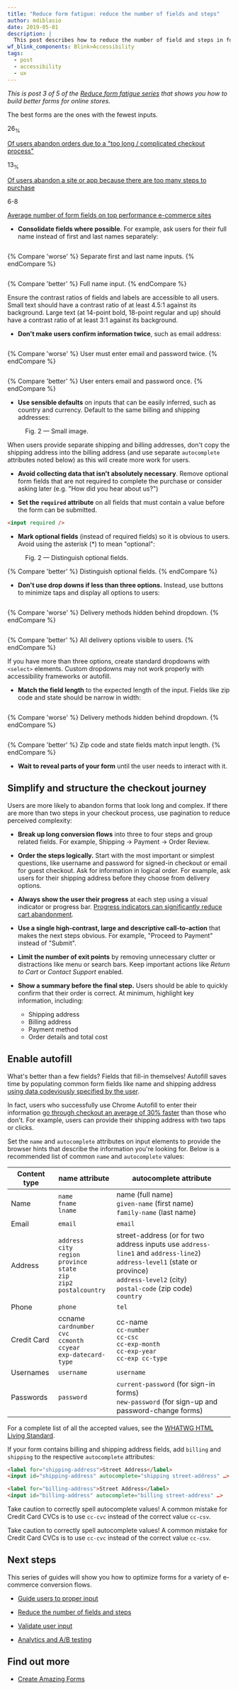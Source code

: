 ```yaml
---
title: "Reduce form fatigue: reduce the number of fields and steps"
author: mdiblasio
date: 2019-05-01
description: |
  This post describes how to reduce the number of field and steps in forms.
wf_blink_components: Blink>Accessibility
tags:
  - post
  - accessibility
  - ux
---
```


<!-- TODO (): update tags -->

_This is post 3 of 5 of the [Reduce form fatigue series](../form-fatigue) that
shows you how to build better forms for online stores._

<!-- TODO (robdodson): is there a format we should use for this line that opens each article?  -->

<!-- TODO (dutton): is there a format we should use for this line that opens each article?  -->

The best forms are the ones with the fewest inputs. 


<div class="w-stats">
  <div class="w-stat">
    <p class="w-stat__figure">26<sub class="w-stat__sub">%</sub></p>
    <p class="w-stat__desc"><a href="https://baymard.com/lists/cart-abandonment-rate">Of users abandon orders
due to a "too long / complicated checkout process"</a></p>
  </div>
  <div class="w-stat">
    <p class="w-stat__figure">13<sub class="w-stat__sub">%</sub></p>
    <p class="w-stat__desc"><a href="https://baymard.com/lists/cart-abandonment-rate">Of users abandon a site or
app because there are too many steps to purchase</a></p>
  </div>
  <div class="w-stat">
    <p class="w-stat__figure">6-8</p>
    <p class="w-stat__desc"><a href="https://baymard.com/blog/checkout-flow-average-form-fields">Average number of form fields on top performance e-commerce sites</a></p>
  </div>
</div>

+   **Consolidate fields where possible**. For example, ask users for
    their full name instead of first and last names separately:

<figure class="w-figure">
  <img src="image-first-last-name.png" alt="" style="max-width: 400px;">
</figure>

{% Compare 'worse' %}
Separate first and last name inputs.
{% endCompare %}

<figure class="w-figure">
  <img src="image-fullname.png" alt="" style="max-width: 400px;">
</figure>

{% Compare 'better' %}
Full name input.
{% endCompare %}

<div class="w-aside w-aside--note">
  Ensure the contrast ratios of fields and labels are
accessible to all users. Small text should have a contrast ratio of at least
4.5:1 against its background. Large text (at 14-point bold, 18-point regular and
up) should have a contrast ratio of at least 3:1 against its background.
</div>

<!-- Use `street-address` vs both `address-line1` and `address-line2`
unless they're required for your address format. -->

+   **Don't make users confirm information twice**, such as email address:

<figure class="w-figure">
  <img src="image-redundant-information.png" alt="" style="max-width: 400px;">
</figure>

{% Compare 'worse' %}
User must enter email and password twice.
{% endCompare %}

<figure class="w-figure">
  <img src="image-no-duplicated-fields.png" alt="" style="max-width: 400px;">
</figure>

{% Compare 'better' %}
User enters email and password once.
{% endCompare %}

<!-- TODO (mdiblasio): better image illustration -->

+   **Use sensible defaults** on inputs that can be easily inferred, such
    as country and currency. Default to the same billing and shipping addresses:

<figure class="w-figure">
  <img src="image-sensible-defaults.png" alt="" style="max-width: 400px;">
  <figcaption class="w-figcaption">
    Fig. 2 — Small image.
  </figcaption>
</figure>

<!-- TODO (mdiblasio): highlight checkbox -->

<div class="w-aside w-aside--caution">
  When users provide separate shipping and billing addresses, don't copy
the shipping address into the billing address (and use separate <code>autocomplete</code>
attributes noted below) as this will create more work for users.
</div>


+   **Avoid collecting data that isn't absolutely necessary**. Remove
    optional form fields that are not required to complete the purchase or
    consider asking later (e.g. "How did you hear about us?")

+   **Set the `required` attribute** on all fields that must contain a
    value before the form can be submitted. 

```html
<input required />  
```

+   **Mark optional fields** (instead of required fields) so it is
    obvious to users. Avoid using the asterisk (\*) to mean "optional":

<figure class="w-figure">
  <img src="image-optional-fields.png" alt="" >
  <figcaption class="w-figcaption">
    Fig. 2 — Distinguish optional fields.
  </figcaption>
</figure>

<!-- TODO (mdiblasio): crop? remove?  -->

{% Compare 'better' %}
Distinguish optional fields.
{% endCompare %}

+   **Don't use drop downs if less than three options.** Instead, use
    buttons to minimize taps and display all options to users:

<figure class="w-figure">
  <img src="image-dropdown.png" alt="" style="max-width: 400px;">
</figure>

{% Compare 'worse' %}
Delivery methods hidden behind dropdown.
{% endCompare %}

<figure class="w-figure">
  <img src="image-no-dropdown.png" alt="" style="max-width: 400px;">
</figure>

{% Compare 'better' %}
All delivery options visible to users.
{% endCompare %}


<div class="w-aside w-aside--note">
If you have more than three options, create standard dropdowns with
<code>&lt;select&gt;</code> elements. Custom dropdowns may not work properly with accessibility
frameworks or autofill. 
</div>

+   **Match the field length** to the expected length of the input.
    Fields like zip code and state should be narrow in width:

<figure class="w-figure">
  <img src="image-wide-fields.png" alt="" style="max-width: 400px;">
</figure>

{% Compare 'worse' %}
Delivery methods hidden behind dropdown.
{% endCompare %}

<figure class="w-figure">
  <img src="image-matching-width.png" alt="" style="max-width: 400px;">
</figure>

{% Compare 'better' %}
Zip code and state fields match input length.
{% endCompare %}

+   **Wait to reveal parts of your form** until the user needs to
    interact with it. 

<!-- TODO (mdiblasio): elaborate? -->

## Simplify and structure the checkout journey 

Users are more likely to abandon forms that look long and complex. If there are
more than two steps in your checkout process,  use pagination to reduce
perceived complexity:

+   **Break up long conversion flows** into three to four steps and group
    related fields. For example, Shipping → Payment → Order Review.

+   **Order the steps logically.** Start with the most important or simplest
    questions, like username and password for signed-in checkout or email for
    guest checkout. Ask for information in logical order. For example, ask
    users for their shipping address before they choose from delivery options.

+   **Always show the user their progress** at each step using a visual
    indicator or progress bar.
    [Progress indicators can significantly reduce cart abandonment](https://econsultancy.com/ecommerce-checkout-progress-indicators-essential-not-optional/).

<!-- TODO (mdiblasio): illustration? -->

+   **Use a single high-contrast, large and descriptive call-to-action** 
    that makes the next steps obvious. For example, "Proceed to Payment"
    instead of "Submit".

+   **Limit the number of exit points** by removing unnecessary clutter or
    distractions like menu or search bars. Keep important actions like _Return
    to Cart_ or _Contact Support_ enabled.

+   **Show a summary before the final step.** Users should be able to
    quickly confirm that their order is correct. At minimum, highlight 
    key information, including:
    - Shipping address
    - Billing address
    - Payment method
    - Order details and total cost

## Enable autofill

What's better than a few fields? Fields that fill-in themselves! Autofill saves
time by populating common form fields like name and shipping address
[using data codeviously specified by the user](https://support.google.com/chrome/answer/142893). 

In fact, users who successfully use Chrome Autofill to enter their information
[go through checkout an average of 30% faster](https://developers.google.com/web/fundamentals/design-and-ux/input/forms/)
than those who don't. For example, users can provide their shipping address with
two taps or clicks.

Set the `name` and `autocomplete` attributes on input elements to provide the
browser hints that describe the information you're looking for. Below is a
recommended list of common `name` and `autocomplete` values:

<table>
  <thead>
    <tr>
      <th>Content type</th>
      <th>name attribute</th>
      <th>autocomplete attribute</th>
    </tr>
  </thead>
  <tbody>
    <tr>
      <td>Name</td>
      <td>
        <code>name</code>
        <br>
        <code>fname</code>
        <br>
        <code>lname</code>
      </td>
      <td>name (full name)
        <br>
        <code>given-name</code> (first name)
        <br>
        <code>family-name</code> (last name)</td>
    </tr>
    <tr>
      <td>Email</td>
      <td>
        <code>email</code>
      </td>
      <td>
        <code>email</code>
      </td>
    </tr>
    <tr>
      <td>Address</td>
      <td>
        <code>address</code>
        <br>
        <code>city</code>
        <br>
        <code>region</code>
        <br>
        <code>province</code>
        <br>
        <code>state</code>
        <br>
        <code>zip</code>
        <br>
        <code>zip2</code>
        <br>
        <code>postalcountry</code>
      </td>
      <td>street-address (or for two address inputs use <code>address-line1</code> and <code>address-line2</code>)
        <br>
        <code>address-level1</code> (state or province)
        <br>
        <code>address-level2</code> (city)
        <br>
        <code>postal-code</code> (zip code)
        <br>
        <code>country</code>
      </td>
    </tr>
    <tr>
      <td>Phone</td>
      <td>
        <code>phone</code>
      </td>
      <td>
        <code>tel</code>
      </td>
    </tr>
    <tr>
      <td>Credit Card</td>
      <td>ccname</code>
        <br>
        <code>cardnumber</code>
        <br>
        <code>cvc</code>
        <br>
        <code>ccmonth</code>
        <br>
        <code>ccyear</code>
        <br>
        <code>exp-datecard-type</code>
      </td>
      <td>cc-name
        <br>
        <code>cc-number</code>
        <br>
        <code>cc-csc</code>
        <br>
        <code>cc-exp-month</code>
        <br>
        <code>cc-exp-year</code>
        <br>
        <code>cc-exp cc-type</code>
      </td>
    </tr>
    <tr>
      <td>Usernames</td>
      <td>
        <code>username</code>
      </td>
      <td>
        <code>username</code>
      </td>
    </tr>
    <tr>
      <td>Passwords</td>
      <td>
        <code>password</code>
      </td>
      <td>
        <code>current-password</code> (for sign-in forms)
        <br>
        <code>new-password</code> (for sign-up and password-change forms)</td>
    </tr>
  </tbody>
</table>


For a complete list of all the accepted values, see the
[WHATWG HTML Living Standard](https://html.spec.whatwg.org/multipage/form-control-infrastructure.html#autofill).

<div class="w-aside w-aside--note">
If your form contains billing and shipping address fields, add
<code>billing</code> and <code>shipping</code> to the respective <code>autocomplete</code> attributes:
</div>


```html
<label for="shipping-address">Street Address</label>  
<input id="shipping-address" autocomplete="shipping street-address" …>

<label for="billing-address">Street Address</label>  
<input id="billing-address" autocomplete="billing street-address" …>  
```

<!-- TODO (robdodson): how to highlight / bold individual attributes? -->

<div class="w-aside w-aside--gotchas">
  <p>
    Take caution to correctly spell autocomplete values! A common mistake
for Credit Card CVCs is to use <code>cc-cvc</code> instead of the correct value <code>cc-csv</code>.
  </p>
</div>

<div class="w-aside w-aside--caution">
  <p>
    Take caution to correctly spell autocomplete values! A common mistake
for Credit Card CVCs is to use <code>cc-cvc</code> instead of the correct value <code>cc-csv</code>.
  </p>
</div>

<!-- TODO (robdodson): gotcha or caution?  -->
<!-- TODO (meggin): gotcha or caution?  -->

## Next steps

This series of guides will show you how to optimize forms for a variety of
e-commerce conversion flows.

+   [Guide users to proper input](../form-fatigue-guide-user-input)

+   [Reduce the number of fields and steps](../form-fatigue-reduce-number-of-fields)

+   [Validate user input](../form-fatigue-validate-user-input)

+   [Analytics and A/B testing](../form-fatigue-analytics-ab-testing)

## Find out more

+   [Create Amazing Forms](https://developers.google.com/web/fundamentals/design-and-ux/input/forms/)
